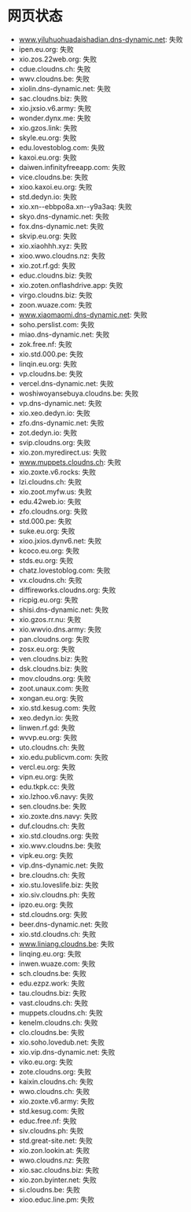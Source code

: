 # 网页状态
- www.yiluhuohuadaishadian.dns-dynamic.net: 失败
- ipen.eu.org: 失败
- xio.zos.22web.org: 失败
- cdue.cloudns.ch: 失败
- wwv.cloudns.be: 失败
- xiolin.dns-dynamic.net: 失败
- sac.cloudns.biz: 失败
- xio.jxsio.v6.army: 失败
- wonder.dynx.me: 失败
- xio.gzos.link: 失败
- skyle.eu.org: 失败
- edu.lovestoblog.com: 失败
- kaxoi.eu.org: 失败
- daiwen.infinityfreeapp.com: 失败
- vice.cloudns.be: 失败
- xioo.kaxoi.eu.org: 失败
- std.dedyn.io: 失败
- xio.xn--ebbpo8a.xn--y9a3aq: 失败
- skyo.dns-dynamic.net: 失败
- fox.dns-dynamic.net: 失败
- skvip.eu.org: 失败
- xio.xiaohhh.xyz: 失败
- xioo.wwo.cloudns.nz: 失败
- xio.zot.rf.gd: 失败
- educ.cloudns.biz: 失败
- xio.zoten.onflashdrive.app: 失败
- virgo.cloudns.biz: 失败
- zoon.wuaze.com: 失败
- www.xiaomaomi.dns-dynamic.net: 失败
- soho.perslist.com: 失败
- miao.dns-dynamic.net: 失败
- zok.free.nf: 失败
- xio.std.000.pe: 失败
- linqin.eu.org: 失败
- vp.cloudns.be: 失败
- vercel.dns-dynamic.net: 失败
- woshiwoyansebuya.cloudns.be: 失败
- vp.dns-dynamic.net: 失败
- xio.xeo.dedyn.io: 失败
- zfo.dns-dynamic.net: 失败
- zot.dedyn.io: 失败
- svip.cloudns.org: 失败
- xio.zon.myredirect.us: 失败
- www.muppets.cloudns.ch: 失败
- xio.zoxte.v6.rocks: 失败
- lzi.cloudns.ch: 失败
- xio.zoot.myfw.us: 失败
- edu.42web.io: 失败
- zfo.cloudns.org: 失败
- std.000.pe: 失败
- suke.eu.org: 失败
- xioo.jxios.dynv6.net: 失败
- kcoco.eu.org: 失败
- stds.eu.org: 失败
- chatz.lovestoblog.com: 失败
- vx.cloudns.ch: 失败
- diffireworks.cloudns.org: 失败
- ricpig.eu.org: 失败
- shisi.dns-dynamic.net: 失败
- xio.gzos.rr.nu: 失败
- xio.wwvio.dns.army: 失败
- pan.cloudns.org: 失败
- zosx.eu.org: 失败
- ven.cloudns.biz: 失败
- dsk.cloudns.biz: 失败
- mov.cloudns.org: 失败
- zoot.unaux.com: 失败
- xongan.eu.org: 失败
- xio.std.kesug.com: 失败
- xeo.dedyn.io: 失败
- linwen.rf.gd: 失败
- wvvp.eu.org: 失败
- uto.cloudns.ch: 失败
- xio.edu.publicvm.com: 失败
- vercl.eu.org: 失败
- vipn.eu.org: 失败
- edu.tkpk.cc: 失败
- xio.lzhoo.v6.navy: 失败
- sen.cloudns.be: 失败
- xio.zoxte.dns.navy: 失败
- duf.cloudns.ch: 失败
- xio.std.cloudns.org: 失败
- xio.wwv.cloudns.be: 失败
- vipk.eu.org: 失败
- vip.dns-dynamic.net: 失败
- bre.cloudns.ch: 失败
- xio.stu.loveslife.biz: 失败
- xio.siv.cloudns.ph: 失败
- ipzo.eu.org: 失败
- std.cloudns.org: 失败
- beer.dns-dynamic.net: 失败
- xio.std.cloudns.ch: 失败
- www.liniang.cloudns.be: 失败
- linqing.eu.org: 失败
- inwen.wuaze.com: 失败
- sch.cloudns.be: 失败
- edu.ezpz.work: 失败
- tau.cloudns.biz: 失败
- vast.cloudns.ch: 失败
- muppets.cloudns.ch: 失败
- kenelm.cloudns.ch: 失败
- clo.cloudns.be: 失败
- xio.soho.lovedub.net: 失败
- xio.vip.dns-dynamic.net: 失败
- viko.eu.org: 失败
- zote.cloudns.org: 失败
- kaixin.cloudns.ch: 失败
- wwo.cloudns.ch: 失败
- xio.zoxte.v6.army: 失败
- std.kesug.com: 失败
- educ.free.nf: 失败
- siv.cloudns.ph: 失败
- std.great-site.net: 失败
- xio.zon.lookin.at: 失败
- wwo.cloudns.nz: 失败
- xio.sac.cloudns.biz: 失败
- xio.zon.byinter.net: 失败
- si.cloudns.be: 失败
- xioo.educ.line.pm: 失败
